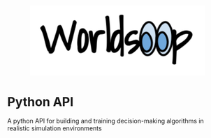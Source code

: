 <p align="center">
<img src="./assets/web-heading.png" width="400"/>
</p>

# Python API

A python API for building and training decision-making algorithms in realistic simulation environments
